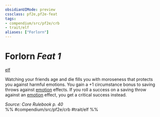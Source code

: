 ```yaml
---
obsidianUIMode: preview
cssclass: pf2e,pf2e-feat
tags:
- compendium/src/pf2e/crb
- trait/elf
aliases: ["Forlorn"]
---
```

# Forlorn  *Feat 1*  
[elf](/rules/traits/elf.md)  


Watching your friends age and die fills you with moroseness that protects you against harmful emotions. You gain a +1 circumstance bonus to saving throws against [emotion](/rules/traits/emotion.md) effects. If you roll a success on a saving throw against an [emotion](/rules/traits/emotion.md) effect, you get a critical success instead.

*Source: Core Rulebook p. 40*  
%% #compendium/src/pf2e/crb #trait/elf %%